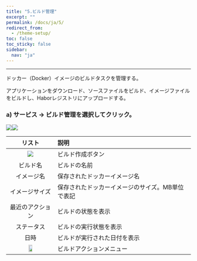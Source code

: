 ```yaml
---
title: "5.ビルド管理"
excerpt: ""
permalink: /docs/ja/5/
redirect_from:
  - /theme-setup/
toc: false
toc_sticky: false
sidebar:
  nav: "ja"
---
```



---

ドッカー（Docker）イメージのビルドタスクを管理する。

アプリケーションをダウンロード、ソースファイルをビルド、イメージファイルをビルドし、Haborレジストリにアップロードする。

### a\) サービス → ビルド管理を選択してクリック。
![](/assets/JP/2.5/3.2_1.png)![](/assets/JP/2.5/3.2_2.png)

| **リスト** | **説明** |
| :---: | :--- |
| ![](/assets/JP/2.5/3.2_3.png) | ビルド作成ボタン |
| ビルド名 | ビルドの名前 |
| イメージ名 | 保存されたドッカーイメージ名 |
| イメージサイズ | 保存されたドッカーイメージのサイズ。MB単位で表記 |
| 最近のアクション | ビルドの状態を表示 |
| ステータス | ビルドの実行状態を表示 |
| 日時 | ビルドが実行された日付を表示 |
| <img src="/assets/EN/2.5/3.2_4.png" width="30%" /> | ビルドアクションメニュー |



